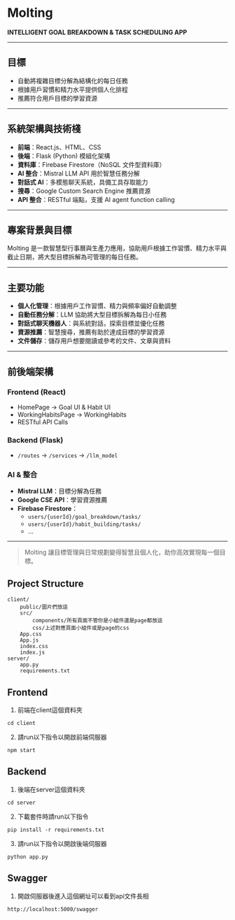 # Molting

**INTELLIGENT GOAL BREAKDOWN & TASK SCHEDULING APP**

---

## 目標

- 自動將複雜目標分解為結構化的每日任務
- 根據用戶習慣和精力水平提供個人化排程
- 推薦符合用戶目標的學習資源

---

## 系統架構與技術棧

- **前端**：React.js、HTML、CSS
- **後端**：Flask (Python) 模組化架構
- **資料庫**：Firebase Firestore（NoSQL 文件型資料庫）
- **AI 整合**：Mistral LLM API 用於智慧任務分解
- **對話式 AI**：多模態聊天系統，具備工具存取能力
- **搜尋**：Google Custom Search Engine 推薦資源
- **API 整合**：RESTful 端點，支援 AI agent function calling

---

## 專案背景與目標

Molting 是一款智慧型行事曆與生產力應用，協助用戶根據工作習慣、精力水平與截止日期，將大型目標拆解為可管理的每日任務。

---

## 主要功能

- **個人化管理**：根據用戶工作習慣、精力與頻率偏好自動調整
- **自動任務分解**：LLM 協助將大型目標拆解為每日小任務
- **對話式聊天機器人**：與系統對話，探索目標並優化任務
- **資源推薦**：智慧搜尋，推薦有助於達成目標的學習資源
- **文件儲存**：儲存用戶想要閱讀或參考的文件、文章與資料

---

## 前後端架構

### Frontend (React)
- HomePage → Goal UI & Habit UI
- WorkingHabitsPage → WorkingHabits
- RESTful API Calls

### Backend (Flask)
- `/routes` → `/services` → `/llm_model`

### AI & 整合
- **Mistral LLM**：目標分解為任務
- **Google CSE API**：學習資源推薦
- **Firebase Firestore**：
  - `users/{userId}/goal_breakdown/tasks/`
  - `users/{userId}/habit_building/tasks/`
  - ...

---

> Molting 讓目標管理與日常規劃變得智慧且個人化，助你高效實現每一個目標。

## Project Structure
```
client/
    public/圖片們放這
    src/
        components/所有頁面不管你是小組件還是page都放這
        css/上述對應頁面小組件或是page的css
    App.css
    App.js
    index.css
    index.js
server/
    app.py
    requirements.txt
```

## Frontend
1. 前端在client這個資料夾
```
cd client
```
2. 請run以下指令以開啟前端伺服器
```
npm start
```

## Backend
1. 後端在server這個資料夾
```
cd server
```
2. 下載套件時請run以下指令
```
pip install -r requirements.txt
```
3. 請run以下指令以開啟後端伺服器
```
python app.py
```

## Swagger
1. 開啟伺服器後進入這個網址可以看到api文件長相
```
http://localhost:5000/swagger
```

